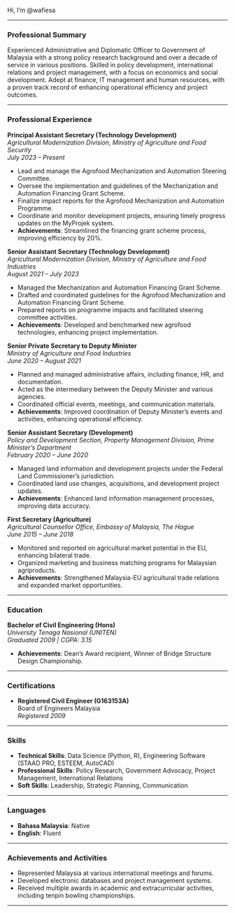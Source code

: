 Hi, I’m @wafiesa

---

### **Professional Summary**

Experienced Administrative and Diplomatic Officer to Government of Malaysia with a strong policy research background and over a decade of service in various positions. Skilled in policy development, international relations and project management, with a focus on economics and social development. Adept at finance, IT management and human resources, with a proven track record of enhancing operational efficiency and project outcomes.

---

### **Professional Experience**

**Principal Assistant Secretary (Technology Development)**  
_Agricultural Modernization Division, Ministry of Agriculture and Food Security_  
_July 2023 – Present_

- Lead and manage the Agrofood Mechanization and Automation Steering Committee.
- Oversee the implementation and guidelines of the Mechanization and Automation Financing Grant Scheme.
- Finalize impact reports for the Agrofood Mechanization and Automation Programme.
- Coordinate and monitor development projects, ensuring timely progress updates on the MyProjek system.
- **Achievements**: Streamlined the financing grant scheme process, improving efficiency by 20%.

**Senior Assistant Secretary (Technology Development)**  
_Agricultural Modernization Division, Ministry of Agriculture and Food Industries_  
_August 2021 – July 2023_

- Managed the Mechanization and Automation Financing Grant Scheme.
- Drafted and coordinated guidelines for the Agrofood Mechanization and Automation Financing Grant Scheme.
- Prepared reports on programme impacts and facilitated steering committee activities.
- **Achievements**: Developed and benchmarked new agrofood technologies, enhancing project implementation.

**Senior Private Secretary to Deputy Minister**  
_Ministry of Agriculture and Food Industries_  
_June 2020 – August 2021_

- Planned and managed administrative affairs, including finance, HR, and documentation.
- Acted as the intermediary between the Deputy Minister and various agencies.
- Coordinated official events, meetings, and communication materials.
- **Achievements**: Improved coordination of Deputy Minister’s events and activities, enhancing operational efficiency.

**Senior Assistant Secretary (Development)**  
_Policy and Development Section, Property Management Division, Prime Minister’s Department_  
_February 2020 – June 2020_

- Managed land information and development projects under the Federal Land Commissioner’s jurisdiction.
- Coordinated land use changes, acquisitions, and development project updates.
- **Achievements**: Enhanced land information management processes, improving data accuracy.

**First Secretary (Agriculture)**  
_Agricultural Counsellor Office, Embassy of Malaysia, The Hague_  
_June 2015 – June 2018_

- Monitored and reported on agricultural market potential in the EU, enhancing bilateral trade.
- Organized marketing and business matching programs for Malaysian agriproducts.
- **Achievements**: Strengthened Malaysia-EU agricultural trade relations and expanded market opportunities.

---

### **Education**

**Bachelor of Civil Engineering (Hons)**  
_University Tenaga Nasional (UNITEN)_  
_Graduated 2009 | CGPA: 3.15_

- **Achievements**: Dean’s Award recipient, Winner of Bridge Structure Design Championship.

---

### **Certifications**

- **Registered Civil Engineer (G163153A)**  
  Board of Engineers Malaysia  
  _Registered 2009_

---

### **Skills**

- **Technical Skills**: Data Science (Python, R), Engineering Software (STAAD PRO, ESTEEM, AutoCAD)
- **Professional Skills**: Policy Research, Government Advocacy, Project Management, International Relations
- **Soft Skills**: Leadership, Strategic Planning, Communication

---

### **Languages**

- **Bahasa Malaysia**: Native
- **English**: Fluent

---

### **Achievements and Activities**

- Represented Malaysia at various international meetings and forums.
- Developed electronic databases and project management systems.
- Received multiple awards in academic and extracurricular activities, including tenpin bowling championships.

---
